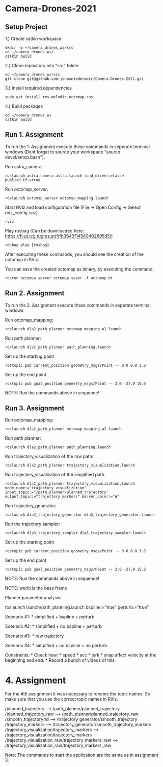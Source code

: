 # Camera-Drones-2021

## Setup Project

1.) Create catkin workspace
```
mkdir -p ~/camera_drones_ws/src   
cd ~/camera_drones_ws/
catkin build
```

2.) Clone repository into "src" folder
```
cd ~/camera_drones_ws/src
git clone git@github.com:jonasniedermair/Camera-Drones-2021.git
```

3.) Install required dependencies
```
sudo apt install ros-melodic-octomap-ros
```
4.) Build packages
```
cd ~/camera_drones_ws
catkin build
```

## Run 1. Assignment
To run the 1. Assignment execute these commands in seperate terminal windows (Dont forget to source your workspace "source devel/setup.bash").

Run astra_camera:
```
roslaunch astra_camera astra.launch load_driver:=false publish_tf:=true
```

Run octomap_server:
```
roslaunch octomap_server octomap_mapping.launch
```

Start RViz and load configuration file (File -> Open Config -> Select rviz_config.rviz)
```
rviz
```

Play rosbag (Can be downloaded here: https://files.icg.tugraz.at/f/fb3643f14540402895d5/)
```
rosbag play [rosbag]
```

After executing these commands, you should see the creation of the octomap in RViz.

You can save the created octomap as binary, by executing the command:
```
rosrun octomap_server octomap_saver -f octomap.bt
```

## Run 2. Assignment
To run the 2. Assignment execute these commands in seperate terminal windows:

Run octomap_mapping:
```
roslaunch dla2_path_planner octomap_mapping_a2.launch 
```

Run path planner:
```
roslaunch dla2_path_planner path_planning.launch
```

Set up the starting point
```
rostopic pub current_position geometry_msgs/Point -- 0.0 0.0 3.0
```

Set up the end point
```
rostopic pub goal_position geometry_msgs/Point -- 2.0 -27.0 15.0
```

NOTE: Run the commands above in sequence!

## Run 3. Assignment

Run octomap_mapping:
```
roslaunch dla2_path_planner octomap_mapping_a2.launch 
```

Run path planner:
```
roslaunch dla2_path_planner path_planning.launch
```

Run trajectory_visualization of the raw path:
```
roslaunch dla2_path_planner trajectory_visualization.launch 
```

Run trajectory_visualization of the simplified path:
```
roslaunch dla2_path_planner trajectory_visualization.launch node_name:="trajectory_visualization" input_topic:="/path_planner/planned_trajectory" output_topic:="trajectory_markers" marker_color:="W"
```

Run trajectory_generator:
```
roslaunch dla3_trajectory_generator dla3_trajectory_generator.launch
```

Run the trajectory sampler:
```
roslaunch dla3_trajectory_sampler dla3_trajectory_sampler.launch
```

Set up the starting point
```
rostopic pub current_position geometry_msgs/Point -- 0.0 0.0 3.0
```

Set up the end point
```
rostopic pub goal_position geometry_msgs/Point -- 2.0 -27.0 15.0
```

NOTE: Run the commands above in sequence!

NOTE: world is the base frame

Planner parameter analysis:


roslaunch launch/path_planning.launch bspline:="true" perturb:="true"

Scenario #1:
    * simplified + bspline + perturb

Scenario #2:
    * simplified + no bspline + perturb

Scenario #3:
    * raw trajectory

Scenario #4:
    * simplfied + no bspline + no perturb

Constraints:
    * Check how:
        * speed
        * acc
        * jerk
        * snap
    affect velocity at the beginning and end.
    * Record a bunch of videos of this.

# 4. Assignment
For the 4th assignment it was necessary to rename the topic names. So make sure that you use the correct topic names in RViz.

/planned_trajectory --> /path_planner/planned_trajectory
/planned_trajectory_raw --> /path_planner/planned_trajectory_raw
/smooth_trajectory4d --> /trajectory_generator/smooth_trajectory
/trajectory_markers --> /trajectory_generator/smooth_trajectory_markers
/trajectory_visualization/trajectory_markers --> /trajectory_visualization/trajectory_markers
/trajectory_visualization_raw/trajectory_markers_raw --> /trajectory_visualization_raw/trajectory_markers_raw

Note: The commands to start the application are the same as in assignment 3.

